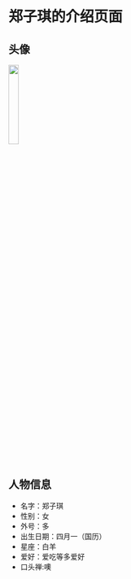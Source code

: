 # 郑子琪的介绍页面

## 头像
<img src="https://cdn.jsdelivr.net/gh/minglinxuan/txl/t/zzq.png" width="20%">

## 人物信息

 - 名字：郑子琪
 - 性别：女
 - 外号：多
 - 出生日期：四月一（国历）
 - 星座：白羊
 - 爱好：爱吃等多爱好
 - 口头禅:噢